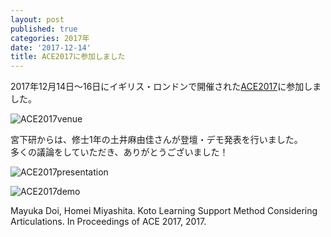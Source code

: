 ```yaml
---
layout: post
published: true
categories: 2017年
date: '2017-12-14'
title: ACE2017に参加しました
---
```

2017年12月14日～16日にイギリス・ロンドンで開催された[ACE2017](http://ace2017.info/)に参加しました。

![ACE2017venue](https://lh3.googleusercontent.com/_zx1RKDwjowh4r-UJIeggQkD6b6Y86q73BwJ_jdMyKaNFpoUZ_1wM7s9TYH0RcNZNq-9jerwCTHPi_dj_jcZpDoXyeR2UbFuyDnMfcQN04qwcti9U3utFsxdxON9L0uScWlVDltEV26VBvzNyRUT4gaMDXdo-Z00gRR3bK1ld92EwWTfsFDCM2fByPjeFnUDkPZue4E_83KhwprV3taZ5RThLqiU6ZvRi6Eq5vuHRO80CyDGsxRZasmLAdzKsG7hDng4DPT7iw1zF7sInxXGSnsPvx_jZG0UtnPHWb04CuVKEBIILOFEu8gQIbtrU17XOW9wGOgHqsxiFhWtnbggKl-yKP_yTCRHWqTPN0r-u33EitmHKRA-OKlu5zWILZGRPxgDMjsJd1muGzSWtuI8N2WJQvcdptxgXYN9lUtCoZ5JMGAoykZe02xkFifgg6AaH7NOXBonY1DZmiIgi8SXbT5jBWUkKMgcPX5D8SnJRuchfq4niVdqaXMP2lp6KDlSuMvs_uAK5d196y2s_82mGuc7oGzPx5Tqmu5TGhIPLLkaUTVT1E69BLdTJ7kDziDfshBCJTv9A7CiXTvS2TJVLQMQJ2ynefp4PVAp9MdG=w1230-h923-no)

宮下研からは、修士1年の土井麻由佳さんが登壇・デモ発表を行いました。  
多くの議論をしていただき、ありがとうございました！

![ACE2017presentation](https://lh3.googleusercontent.com/CMaGcf6jFXUuxV7THZcekciIPKbUe0cfiSjbiu0UQ186zGW272XSUaG-tEErrq3UMdmxHSiO1yHPYwvcFQsDTuOn7EEekn3lK3dhu20zs9bi3VoWuD000qCCHOnSJMDDQA_3wlH1cY5rsCW4HRTyMnDFwX1qIaU_kfwKg5Jso59Ch-ntxK9pP0ctQgkeMCvRQu45-fAuu92RTnpIW8MQO-xVSJ_nQ_mSwepy_bnjPnhzu5OuB5vwxGYc2LYSKMb0-vEmIkX0g6tgG4FBogD3UkuevILk0C3D-xG9C8GWX_63sWuI-PPJaAKA4S5WUCQED1gjuxHbWDQSeFMqcdW2redNH-P6Ob5tXtufIvldv7CCp4CkjYS8BFWM5ZOEa1Z2hb0tpC-OJL13plChVfDsTJhQXbfI6b14XcYsUfSrpG0Jfi9I60sfjADk2OxhYIOI3hJXqqeUbSUsf15ZaoNzhaWFyjbsF8bGhdwiYiu-OsdVN1HMHHs-qrQVBzbYJO0bJ4eTBmPHAcDCo3JG3ZQg-GMi8gt8Ij43ReEYqh1eE4PbTCFt1rwiJ3_lT-PzRW2H3qbFgdv0EuTXGmNAogNxL2hsIu4CbHsgTekGPLlc=w1899-h923-no)

![ACE2017demo](https://lh3.googleusercontent.com/owAj8lbligzQKQ6aqzLaWmiZaGu4L247JBfWpHaIB7VXxyOYXBUbdA6bfMRnqTLfw6IYMNL4mu7H85gHbL-pGgH7BEpGn1qeZdTRnoQEIQSGImAar538j5iAHl8IXy9RR5zbQpxRDOvIKB-jJcUJZ2w6alIATM3BuxaNo2xCS_O3eTy7hE1xZfTMlumzj4bE41DJwLlLcb8DTVUhPOmZkzi5D7p03FiWHWBmsVl-TduzejJHeAghIsgvxALBl9s_79_-rQA7j4F37ZEFldDtD78FmkS474pNi2J8W27-pXYyZGqZ6jOJ5FmqCyH5ovH-_vrPf0D9skNyC2af0lq2tQWFQVduRtFJAMemfuQCmfzSJiNtIP6Anjd_j-RR64R5Ug_hpftUygmUWLHz_oOY5G1wwqYpYGNUDULAIZy1sAaR7686v2wL9KPsB5RKwjAr688L-fF1lAuMfOd71b8VWaoFvG0LzBwhfvWXgDrQ4YAWkg1d0tiCPpXT7crFmdQDhEi81Qt9OuqXj80x7-oD9rbolqpc5jEk1nON_278uQjovsmPkIp7ctFYx7PNIYhTvU5t5H6FBhZwUDbOEVzidUAnYMUD47g-fg-CcKEM=w1135-h547-no)

Mayuka Doi, Homei Miyashita. Koto Learning Support Method Considering Articulations. In Proceedings of ACE 2017, 2017.
